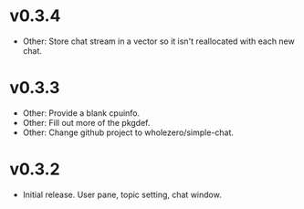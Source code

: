 # v0.3.4

* Other: Store chat stream in a vector so it isn't reallocated with each new chat.

# v0.3.3

* Other: Provide a blank cpuinfo.
* Other: Fill out more of the pkgdef.
* Other: Change github project to wholezero/simple-chat.

# v0.3.2

* Initial release. User pane, topic setting, chat window.
